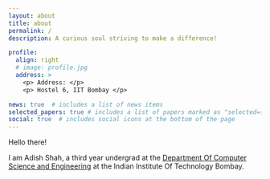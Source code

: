```yaml
---
layout: about
title: about
permalink: /
description: A curious soul striving to make a difference!

profile:
  align: right
  # image: profile.jpg
  address: >
    <p> Address: </p> 
    <p> Hostel 6, IIT Bombay </p>

news: true  # includes a list of news items
selected_papers: true # includes a list of papers marked as "selected={true}"
social: true  # includes social icons at the bottom of the page
---
```

Hello there! 

I am Adish Shah, a third year undergrad at the [Department Of Computer Science and Engineering](https://cse.iitb.ac.in) at the Indian Institute Of Technology Bombay. 
<!-- I am fascinated and interested in almost all fields of computer science and currently I am exploring the fields of algorithms, image processing and deep learning. I have experience in software development, machine learning, competitive programming and algorithmic trading. -->
<!-- 
I am going to intern with Jane Street Capital in Summer 2022 from their Hong Kong office. I am looking forward to applying functional programming for solving real world problems.

I am currently associated with the Computational Geometry group at the Department of Computer Science at TU Braunschweig where I have interned under Professor [Sandor Fekete](https://www.ibr.cs.tu-bs.de/users/fekete/).

I have been a Teaching Assistant for a lot of courses at IIT Bombay. Presently I am a TA for CS228M, Logic For Computer Science. You can access the resources that I have created for the courses I am helping teach to learn more about them [here]({{ '/teaching' | relative_url }}).

Feel free to contact me and do go through the website to know more about my [projects](/projects) and do read my blog posts. I have authored a few articles related to Reverse Engineering for the Cybersecurity club of the CSE Department that you can access on this site [on this link]({{ '/blog/' | relative_url }} ). You can also check out by Curriculum Vitae [here]({{ '/cv.pdf' | relative_url }}). -->

